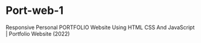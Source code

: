 # Port-web-1
Responsive Personal PORTFOLIO Website Using HTML CSS And JavaScript | Portfolio Website (2022)
